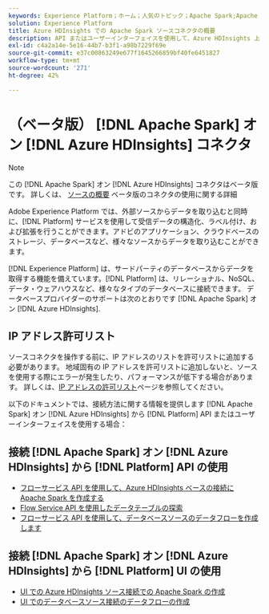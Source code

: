 ```yaml
---
keywords: Experience Platform；ホーム；人気のトピック；Apache Spark;Apache Spark;Azure HDInsights;azure hdinsights
solution: Experience Platform
title: Azure HDInsights での Apache Spark ソースコネクタの概要
description: API またはユーザーインターフェイスを使用して、Azure HDInsights 上の Apache Spark をAdobe Experience Platformに接続する方法を説明します。
exl-id: c4a2a14e-5e16-44b7-b3f1-a98b7229f69e
source-git-commit: e37c00863249e677f1645266859bf40fe6451827
workflow-type: tm+mt
source-wordcount: '271'
ht-degree: 42%

---
```


# （ベータ版） [!DNL Apache Spark] オン [!DNL Azure HDInsights] コネクタ

>[!NOTE]
>
>この [!DNL Apache Spark] オン [!DNL Azure HDInsights] コネクタはベータ版です。 詳しくは、 [ソースの概要](../../home.md#terms-and-conditions) ベータ版のコネクタの使用に関する詳細

Adobe Experience Platform では、外部ソースからデータを取り込むと同時に、[!DNL Platform] サービスを使用して受信データの構造化、ラベル付け、および拡張を行うことができます。アドビのアプリケーション、クラウドベースのストレージ、データベースなど、様々なソースからデータを取り込むことができます。

[!DNL Experience Platform] は、サードパーティのデータベースからデータを取得する機能を備えています。[!DNL Platform] は、リレーショナル、NoSQL、データ・ウェアハウスなど、様々なタイプのデータベースに接続できます。 データベースプロバイダーのサポートは次のとおりです [!DNL Apache Spark] オン [!DNL Azure HDInsights].

## IP アドレス許可リスト

ソースコネクタを操作する前に、IP アドレスのリストを許可リストに追加する必要があります。 地域固有の IP アドレスを許可リストに追加しないと、ソースを使用する際にエラーが発生したり、パフォーマンスが低下する場合があります。 詳しくは、[IP アドレスの許可リスト](../../ip-address-allow-list.md)ページを参照してください。

以下のドキュメントでは、接続方法に関する情報を提供します [!DNL Apache Spark] オン [!DNL Azure HDInsights] から [!DNL Platform] API またはユーザーインターフェイスを使用する場合：

## 接続 [!DNL Apache Spark] オン [!DNL Azure HDInsights] から [!DNL Platform] API の使用

- [フローサービス API を使用して、Azure HDInsights ベースの接続に Apache Spark を作成する](../../tutorials/api/create/databases/spark.md)
- [Flow Service API を使用したデータテーブルの探索](../../tutorials/api/explore/tabular.md)
- [フローサービス API を使用して、データベースソースのデータフローを作成します](../../tutorials/api/collect/database-nosql.md)

## 接続 [!DNL Apache Spark] オン [!DNL Azure HDInsights] から [!DNL Platform] UI の使用

- [UI での Azure HDInsights ソース接続での Apache Spark の作成](../../tutorials/ui/create/databases/spark.md)
- [UI でのデータベースソース接続のデータフローの作成](../../tutorials/ui/dataflow/databases.md)
